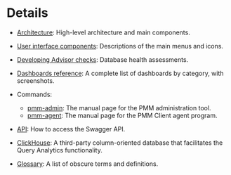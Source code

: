 # Details

- [Architecture](architecture.md): High-level architecture and main components.

- [User interface components](interface.md): Descriptions of the main menus and icons.

- [Developing Advisor checks](develop-checks/index.md): Database health assessments.

- [Dashboards reference](dashboards/index.md): A complete list of dashboards by category, with screenshots.

- Commands:

  - [pmm-admin](commands/pmm-admin.md): The manual page for the PMM administration tool.
  - [pmm-agent](commands/pmm-agent.md): The manual page for the PMM Client agent program.

- [API](api.md): How to access the Swagger API.


- [ClickHouse](clickhouse.md): A third-party column-oriented database that facilitates the Query Analytics functionality.

- [Glossary](glossary.md): A list of obscure terms and definitions.
